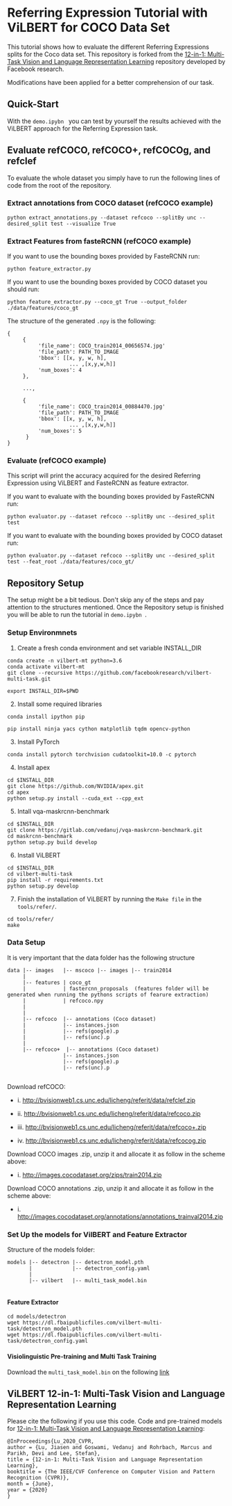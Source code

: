 # Referring Expression Tutorial with ViLBERT for COCO Data Set

This tutorial shows how to evaluate the different Referring Expressions splits for the Coco data set. This repository is forked from the [12-in-1: Multi-Task Vision and Language Representation Learning](https://github.com/facebookresearch/vilbert-multi-task) repository developed by Facebook research. 

Modifications have been applied for a better comprehension of our task. 

## Quick-Start

With the ```demo.ipybn ``` you can test by yourself the results achieved with the ViLBERT approach for the Referring Expression task.

## Evaluate refCOCO, refCOCO+, refCOCOg, and refclef
To evaluate the whole dataset you simply have to run the following lines of code from the root of the repository.
### Extract annotations from COCO dataset (refCOCO example)
```
python extract_annotations.py --dataset refcoco --splitBy unc --desired_split test --visualize True
```
### Extract Features from fasteRCNN (refCOCO example)

If you want to use the bounding boxes provided by FasteRCNN run:
```
python feature_extractor.py 
```
If you want to use the bounding boxes provided by COCO dataset you should run:
```
python feature_extractor.py --coco_gt True --output_folder ./data/features/coco_gt
```
The structure of the generated `.npy` is the following:
```
{
     {    
          'file_name': COCO_train2014_00656574.jpg'
          'file_path': PATH_TO_IMAGE
          'bbox': [[x, y, w, h],
                    ... ,[x,y,w,h]]
          'num_boxes': 4
     },
     
     ...,
     
     {
          'file_name': COCO_train2014_00884470.jpg'
          'file_path': PATH_TO_IMAGE
          'bbox': [[x, y, w, h],
                    ... ,[x,y,w,h]]
          'num_boxes': 5
      }
}
```
### Evaluate (refCOCO example)

This script will print the accuracy acquired for the desired Referring Expression using ViLBERT and FasteRCNN as feature extractor.

If you want to evaluate with the bounding boxes provided by FasteRCNN run:
```
python evaluator.py --dataset refcoco --splitBy unc --desired_split test
```

If you want to evaluate with the bounding boxes provided by COCO dataset run:
```
python evaluator.py --dataset refcoco --splitBy unc --desired_split test --feat_root ./data/features/coco_gt/
```

## Repository Setup
The setup might be a bit tedious. Don't skip any of the steps and pay attention to the structures mentioned. Once the Repository setup is finished you will be able to run the tutorial in ```demo.ipybn ```.
### Setup Environmnets

1. Create a fresh conda environment and set variable INSTALL_DIR

```text
conda create -n vilbert-mt python=3.6
conda activate vilbert-mt
git clone --recursive https://github.com/facebookresearch/vilbert-multi-task.git

export INSTALL_DIR=$PWD
```

2. Install some required libraries
```
conda install ipython pip 

pip install ninja yacs cython matplotlib tqdm opencv-python
```
3. Install PyTorch
```
conda install pytorch torchvision cudatoolkit=10.0 -c pytorch
```
4. Install apex
```
cd $INSTALL_DIR
git clone https://github.com/NVIDIA/apex.git
cd apex
python setup.py install --cuda_ext --cpp_ext
```
5. Intall vqa-maskrcnn-benchmark
```
cd $INSTALL_DIR
git clone https://gitlab.com/vedanuj/vqa-maskrcnn-benchmark.git
cd maskrcnn-benchmark
python setup.py build develop

```

6. Install ViLBERT
```
cd $INSTALL_DIR
cd vilbert-multi-task
pip install -r requirements.txt
python setup.py develop
```
7. Finish the installation of ViLBERT by running the ```Make file``` in the ```tools/refer/```.
```
cd tools/refer/
make
```

### Data Setup

It is very important that the data folder has the following structure
```
data |-- images   |-- mscoco |-- images |-- train2014
     |
     |-- features | coco_gt
     |            | fastercnn_proposals  (features folder will be generated when running the pythons scripts of fearure extraction)
     |            | refcoco.npy
     |
     |
     |-- refcoco  |-- annotations (Coco dataset)
     |            |-- instances.json
     |            |-- refs(google).p
     |            |-- refs(unc).p
     |
     |-- refcoco+  |-- annotations (Coco dataset)
                  |-- instances.json
                  |-- refs(google).p
                  |-- refs(unc).p
                                                                            
```

Download refCOCO:

  * i. http://bvisionweb1.cs.unc.edu/licheng/referit/data/refclef.zip

  * ii. http://bvisionweb1.cs.unc.edu/licheng/referit/data/refcoco.zip

  * iii. http://bvisionweb1.cs.unc.edu/licheng/referit/data/refcoco+.zip

  * iv. http://bvisionweb1.cs.unc.edu/licheng/referit/data/refcocog.zip

Download COCO images .zip, unzip it and allocate it as follow in the scheme above:

* i. http://images.cocodataset.org/zips/train2014.zip

Download COCO annotations .zip, unzip it and allocate it as follow in the scheme above:

* i. http://images.cocodataset.org/annotations/annotations_trainval2014.zip

### Set Up the models for VilBERT and Feature Extractor

Structure of the models folder:
```
models |-- detectron |-- detectron_model.pth
       |             |-- detectron_config.yaml
       |
       |-- vilbert   |-- multi_task_model.bin
                                                                            
```
#### Feature Extractor
```
cd models/detectron
wget https://dl.fbaipublicfiles.com/vilbert-multi-task/detectron_model.pth
wget https://dl.fbaipublicfiles.com/vilbert-multi-task/detectron_config.yaml
```

#### Visiolinguistic Pre-training and Multi Task Training


Download the ```multi_task_model.bin``` on the following [link](https://dl.fbaipublicfiles.com/vilbert-multi-task/multi_task_model.bin)


## ViLBERT 12-in-1: Multi-Task Vision and Language Representation Learning

Please cite the following if you use this code. Code and pre-trained models for [12-in-1: Multi-Task Vision and Language Representation Learning](http://openaccess.thecvf.com/content_CVPR_2020/html/Lu_12-in-1_Multi-Task_Vision_and_Language_Representation_Learning_CVPR_2020_paper.html):

```
@InProceedings{Lu_2020_CVPR,
author = {Lu, Jiasen and Goswami, Vedanuj and Rohrbach, Marcus and Parikh, Devi and Lee, Stefan},
title = {12-in-1: Multi-Task Vision and Language Representation Learning},
booktitle = {The IEEE/CVF Conference on Computer Vision and Pattern Recognition (CVPR)},
month = {June},
year = {2020}
}
```

